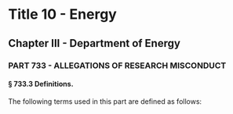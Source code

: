 
# Title 10 - Energy
## Chapter III - Department of Energy
### PART 733 - ALLEGATIONS OF RESEARCH MISCONDUCT
#### § 733.3 Definitions.

The following terms used in this part are defined as follows:
